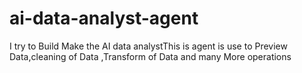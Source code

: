 # ai-data-analyst-agent
I try to Build Make the AI data analystThis is agent is use to Preview Data,cleaning of Data ,Transform of Data and many More operations

